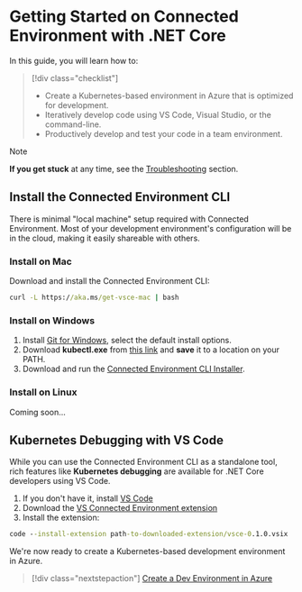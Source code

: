 # Getting Started on Connected Environment with .NET Core

In this guide, you will learn how to:

> [!div class="checklist"]
> * Create a Kubernetes-based environment in Azure that is optimized for development.
> * Iteratively develop code using VS Code, Visual Studio, or the command-line.
> * Productively develop and test your code in a team environment.

> [!Note]
> **If you get stuck** at any time, see the [Troubleshooting](troubleshooting.md) section.

## Install the Connected Environment CLI
There is minimal "local machine" setup required with Connected Environment. Most of your development environment's configuration will be in the cloud, making it easily shareable with others.

### Install on Mac
Download and install the Connected Environment CLI:
```cmd
curl -L https://aka.ms/get-vsce-mac | bash
```

### Install on Windows
1. Install [Git for Windows](https://git-scm.com/downloads), select the default install options. 
1. Download **kubectl.exe** from [this link](https://storage.googleapis.com/kubernetes-release/release/v1.9.0/bin/windows/amd64/kubectl.exe) and **save** it to a location on your PATH.
1. Download and run the [Connected Environment CLI Installer](https://aka.ms/get-vsce-windows). 

### Install on Linux
Coming soon...

## Kubernetes Debugging with VS Code
While you can use the Connected Environment CLI as a standalone tool, rich features like **Kubernetes debugging** are available for .NET Core developers using VS Code.

1. If you don't have it, install [VS Code](https://code.visualstudio.com/Download)
1. Download the [VS Connected Environment extension](https://aka.ms/get-vsce-code)
1. Install the extension: 

```cmd
code --install-extension path-to-downloaded-extension/vsce-0.1.0.vsix
```


We're now ready to create a Kubernetes-based development environment in Azure.

> [!div class="nextstepaction"]
> [Create a Dev Environment in Azure](get-started-netcore-02.md)
